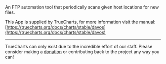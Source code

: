 An FTP automation tool that periodically scans given host locations for new files.

This App is supplied by TrueCharts, for more information visit the manual: [https://truecharts.org/docs/charts/stable/davos](https://truecharts.org/docs/charts/stable/davos)

---

TrueCharts can only exist due to the incredible effort of our staff.
Please consider making a [donation](https://truecharts.org/docs/about/sponsor) or contributing back to the project any way you can!
